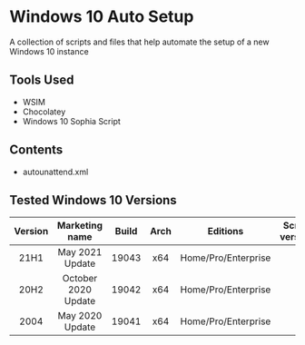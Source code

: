 # Windows 10 Auto Setup
A collection of scripts and files that help automate the setup of a new Windows 10 instance

## Tools Used
- WSIM
- Chocolatey
- Windows 10 Sophia Script

## Contents
- autounattend.xml

## Tested Windows 10 Versions
|Version|    Marketing name   | Build | Arch |      Editions     | Script version |
|:-----:|:-------------------:|:-----:|:----:|:-----------------:|:--------------:|
| 21H1  | May 2021 Update     | 19043 |  x64 |Home/Pro/Enterprise||
| 20H2  | October 2020 Update | 19042 |  x64 |Home/Pro/Enterprise||
| 2004  | May 2020 Update     | 19041 |  x64 |Home/Pro/Enterprise||

